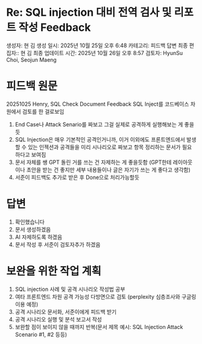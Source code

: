 # Re: SQL injection 대비 전역 검사 및 리포트 작성 Feedback

생성자: 현 김
생성 일시: 2025년 10월 25일 오후 6:48
카테고리: 피드백 답변
최종 편집자:: 현 김
최종 업데이트 시간: 2025년 10월 26일 오후 8:57
검토자: HyunSu Choi, Seojun Maeng

# 피드백 원문

20251025 Henry, SQL Check Document Feedback
SQL Inject를 코드베이스 차원에서 검토를 한 걸로보임
1. End Case나 Attack Senario를 짜보고 그걸 실제로 공격하게 실행해보는 게 좋을듯
2. SQL Injection은 매우 기본적인 공격인거니까, 이거 이외에도 프론트엔드에서 발생할 수 있는 인젝션과 공격들을 미리 시나리오로 짜보고 항목 정리하는 문서가 필요하다고 보여짐
3. 문서 자체를 쌩 GPT 돌린 거를 쓰는 건 자제하는 게 좋을듯함 (GPT한테 레이아웃이나 초안을 받는 건 좋지만 세부 내용들이나 글은 자기가 쓰는 게 좋다고 생각함)
4. 서준이 피드백도 추가로 받은 후 Done으로 처리가능할듯

# 답변

1. 확인했습니다
2. 문서 생성하겠음
3. AI 자제하도록 하겠음
4. 문서 작성 후 서준이 검토자추가 하겠음

# 보완을 위한 작업 계획

1. SQL injection 사례 및 공격 시나리오 작성법 공부
2. 여타 프론트엔드 차원 공격 가능성 다방면으로 검토 (perplexity 심층조사와 구글링 이용 예정)
3. 공격 시나리오 문서화, 서준이에게 피드백 받기
4. 공격 시나리오 실행 및 분석 보고서 작성
5. 보완할 점이 보이지 않을 때까지 반복(문서 제목 예시: SQL Injection Attack Scenario #1, #2 등등)